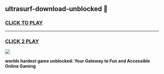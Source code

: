 
## ultrasurf-download-unblocked 👋
<h3>
<a href="https://premium.freeplayer.one?title=ultrasurf-download-unblocked&ref=14F">CLICK TO PLAY</a></h3>
<hr>

<h3>
<a href="https://premium.freeplayer.one?title=ultrasurf-download-unblocked&ref=14F">CLICK 2 PLAY</a>
  
</h3>

<a href="https://premium.freeplayer.one?title=ultrasurf-download-unblocked&ref=12F/"><img src="https://clearcache.store/games.png"></a>


**worlds hardest game unblocked: Your Gateway to Fun and Accessible Online Gaming**

